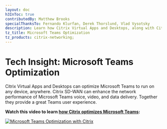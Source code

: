 ```yaml
---
layout: doc
h3InToc: true
contributedBy: Matthew Brooks
specialThanksTo: Fernando Klurfan, Derek Thorslund, Vlad Vysotsky
description: Learn how Citrix Virtual Apps and Desktops, along with Citrix SD-WAN, can optimize Microsoft Teams and provide a great user experience.
tz_title: Microsoft Teams Optimization
tz_products: citrix-networking;
---
```

# Tech Insight: Microsoft Teams Optimization

Citrix Virtual Apps and Desktops can optimize Microsoft Teams to run on any device, anywhere. Citrix SD-WAN can enhance the network performance of Microsoft Teams voice, video, and data delivery. Together they provide a great Teams user experience.

**Watch this video to learn [how Citrix optimizes Microsoft Teams](https://www.youtube.com/watch?v=7bGqF4ai730):**

[![Microsoft Teams Optimization with Citrix](/en-us/tech-zone/learn/media/shared_video-placeholder.png)](https://www.youtube.com/watch?v=7bGqF4ai730)
